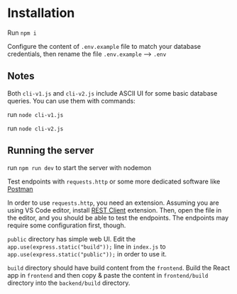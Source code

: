 # Installation

Run `npm i`

Configure the content of `.env.example` file to match your database credentials, then rename the file `.env.example` --> `.env`

## Notes

Both `cli-v1.js` and `cli-v2.js` include ASCII UI for some basic database queries. You can use them with commands:

run `node cli-v1.js`

run `node cli-v2.js`

## Running the server

run `npm run dev` to start the server with nodemon

Test endpoints with `requests.http` or some more dedicated software like [Postman](https://www.postman.com/)

In order to use `requests.http`, you need an extension. Assuming you are using VS Code editor, install [REST Client](https://marketplace.visualstudio.com/items?itemName=humao.rest-client) extension. Then, open the file in the editor, and you should be able to test the endpoints. The endpoints may require some configuration first, though.

`public` directory has simple web UI. Edit the `app.use(express.static("build"));` line in `index.js` to `app.use(express.static("public"));` in order to use it.

`build` directory should have build content from the `frontend`. Build the React app in `frontend` and then copy & paste the content in `frontend/build` directory into the `backend/build` directory.
